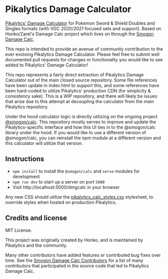 Pikalytics Damage Calculator
=======================

[Pikalytics' Damage Calculator](https://pikalytics.com/calc) for Pokemon Sword & Shield Doubles and Singles formats (with VGC 2020/2021 focused sets and support). Based on Honko/Zarel's Damage Calc project which lives on through the [Smogon Damage Calc](https://github.com/smogon/damage-calc).

This repo is intended to provide an avenue of community contribution to the ever evolving Pikalytics Damage Calculator. Please feel free to submit well documented pull requests for changes or functionality you would like to see added to Pikalytics' Damage Calculator!

This repo represents a fairly direct extraction of Pikalytics Damage Calculator out of the main closed source repository. Some file references have been update in index.html to support this, and some references have been hard-coded to utilize Pikalytics' production CDN (for simplicity & consistency sake). This is a WIP repository, and there will likely be issues that arise due to this attempt at decoupling the calculator from the main Pikalytics repository.

Under the hood calculator logic is directly utilizing on the ongoing project [@smogon/calc](https://github.com/smogon/damage-calc). This repository mostly serves to improve and update the Pikalytics-specific interface and how this UI ties in to the @smogon/calc library under the hood. If you would like to use a different version of @smogon/calc, you can reinstall the npm module at a different version and this calculator will utilize that version.

Instructions
------------

- `npm install` to install the `@smogon/calc` and `serve` modules for development
- `npm run dev` to start up a server on port `5000`
- Visit http://localhost:5000/dmgcalc in your browser

Any new CSS should utilize the [pikalytics_calc_styles.css](dmgcalc/pikalytics_calc_styles.css) stylesheet, to override styles when hosted on production Pikalytics.

Credits and license
-------------------

MIT License.

This project was originally created by Honko, and is maintained by Pikalytics and the community.

Many other contributors have added features or contributed bug fixes over time. See the [Smogon Damage Calc Contributors](https://github.com/smogon/damage-calc/graphs/contributors) for a list of many contributors that participated in the source code that led to Pikalytics Damage Calc.

